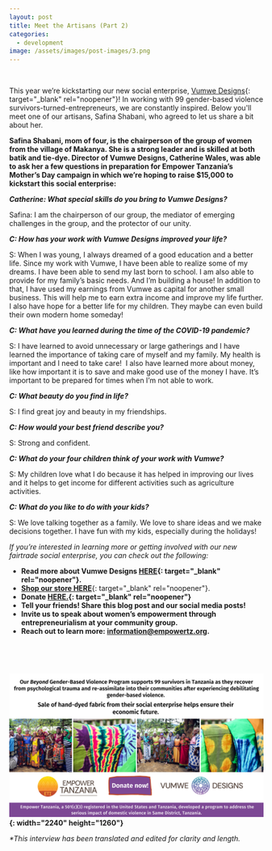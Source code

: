 ```yaml
---
layout: post
title: Meet the Artisans (Part 2)
categories:
  - development
image: /assets/images/post-images/3.png
---
```

&nbsp;

This year we’re kickstarting our new social enterprise,&nbsp;[Vumwe Designs](https://empowertz.org/news/2021/03/05/were-kickstarting-our-social-enterprise/){: target="_blank" rel="noopener"}\! In working with 99 gender-based violence survivors-turned-entrepreneurs, we are constantly inspired. Below you'll meet one of our artisans, Safina Shabani, who agreed to let us share a bit about her.

**Safina Shabani, mom of four, is the chairperson of the group of women from the village of Makanya. She is a strong leader and is skilled at both batik and tie-dye. Director of Vumwe Designs, Catherine Wales, was able to ask her a few questions in preparation for Empower Tanzania’s Mother’s Day campaign in which we’re hoping to raise $15,000 to kickstart this social enterprise:**

***Catherine: What special skills do you bring to Vumwe Designs?&nbsp;***

Safina: I am the chairperson of our group, the mediator of emerging challenges in the group, and the protector of our unity.

***C: How has your work with Vumwe Designs improved your life?***

S: When I was young, I always dreamed of a good education and a better life. Since my work with Vumwe, I have been able to realize some of my dreams. I have been able to send my last born to school. I am also able to provide for my family’s basic needs. And I’m building a house\! In addition to that, I have used my earnings from Vumwe as capital for another small business. This will help me to earn extra income and improve my life further. I also have hope for a better life for my children. They maybe can even build their own modern home someday\!

***C: What have you learned during the time of the COVID-19 pandemic?***

S: I have learned to avoid unnecessary or large gatherings and I have learned the importance of taking care of myself and my family. My health is important and I need to take care\!&nbsp; I also have learned more about money, like how important it is to save and make good use of the money I have. It’s important to be prepared for times when I’m not able to work.

***C: What beauty do you find in life?***

S: I find great joy and beauty in my friendships.

***C: How would your best friend describe you?***

S: Strong and confident.

***C: What do your four children think of your work with Vumwe?***

S: My children love what I do because it has helped in improving our lives and it helps to get income for different activities such as agriculture activities.

***C: What do you like to do with your kids?***

S: We love talking together as a family. We love to share ideas and we make decisions together. I have fun with my kids, especially during the holidays\!

*If you’re interested in learning more or getting involved with our new fairtrade social enterprise, you can check out the following:*

* **Read more about Vumwe Designs&nbsp;[HERE](https://empowertz.org/news/2021/03/05/were-kickstarting-our-social-enterprise/){: target="_blank" rel="noopener"}.**
* [**Shop our store HERE**](https://shop.empowertz.org/){: target="_blank" rel="noopener"}.
* **Donate&nbsp;[HERE.](https://bit.ly/37PvvXn){: target="_blank" rel="noopener"}**
* **Tell your friends\! Share this blog post and our social media posts\!**
* **Invite us to speak about women’s empowerment through entrepreneurialism at your community group.**
* **Reach out to learn more: information@empowertz.org.**

&nbsp;

&nbsp;

**![](/uploads/blog-post---vumwe-2.png){: width="2240" height="1260"}**

*\*This interview has been translated and edited for clarity and length.*
